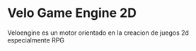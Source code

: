 # Velo Game Engine 2D
Veloengine es un motor orientado en la creacion de juegos 2d especialmente RPG
